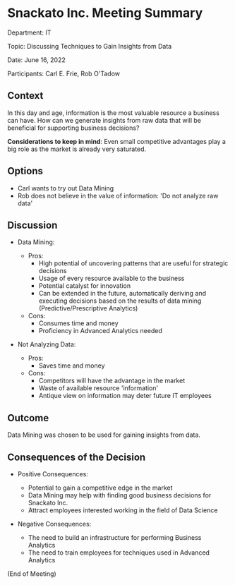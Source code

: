 # Snackato Inc. Meeting Summary

Department: IT

Topic: Discussing Techniques to Gain Insights from Data

Date: June 16, 2022

Participants: Carl E. Frie, Rob O'Tadow


## Context

In this day and age, information is the most valuable resource a business can have. How can we generate insights from raw data that will be beneficial for supporting business decisions?

**Considerations to keep in mind**: Even small competitive advantages play a big role as the market is already very saturated.

## Options

* Carl wants to try out Data Mining
* Rob does not believe in the value of information: 'Do not analyze raw data'


## Discussion

* Data Mining:
    * Pros:
        * High potential of uncovering patterns that are useful for strategic decisions
        * Usage of every resource available to the business
        * Potential catalyst for innovation
        * Can be extended in the future, automatically deriving and executing decisions based on the results of data mining (Predictive/Prescriptive Analytics)
    * Cons:
        * Consumes time and money
        * Proficiency in Advanced Analytics needed

* Not Analyzing Data:
    * Pros:
        * Saves time and money
    * Cons:
        * Competitors will have the advantage in the market
        * Waste of available resource 'information'
        * Antique view on information may deter future IT employees


## Outcome

Data Mining was chosen to be used for gaining insights from data.


## Consequences of the Decision

* Positive Consequences:
    * Potential to gain a competitive edge in the market
    * Data Mining may help with finding good business decisions for Snackato Inc.
    * Attract employees interested working in the field of Data Science

* Negative Consequences:
    * The need to build an infrastructure for performing Business Analytics
    * The need to train employees for techniques used in Advanced Analytics 

(End of Meeting)